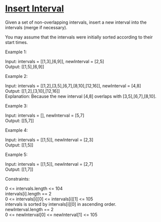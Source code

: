 # [Insert Interval](https://leetcode.com/problems/insert-interval/)

Given a set of non-overlapping intervals, insert a new interval into the intervals (merge if necessary).  
 
You may assume that the intervals were initially sorted according to their start times.  

Example 1:  

Input: intervals = [[1,3],[6,9]], newInterval = [2,5]  
Output: [[1,5],[6,9]]  

Example 2:  

Input: intervals = [[1,2],[3,5],[6,7],[8,10],[12,16]], newInterval = [4,8]  
Output: [[1,2],[3,10],[12,16]]  
Explanation: Because the new interval [4,8] overlaps with [3,5],[6,7],[8,10].  

Example 3:  

Input: intervals = [], newInterval = [5,7]  
Output: [[5,7]]  

Example 4:  

Input: intervals = [[1,5]], newInterval = [2,3]  
Output: [[1,5]]  

Example 5:  

Input: intervals = [[1,5]], newInterval = [2,7]  
Output: [[1,7]]  

Constraints:  

0 <= intervals.length <= 104  
intervals[i].length == 2  
0 <= intervals[i][0] <= intervals[i][1] <= 105  
intervals is sorted by intervals[i][0] in ascending order.  
newInterval.length == 2  
0 <= newInterval[0] <= newInterval[1] <= 105  